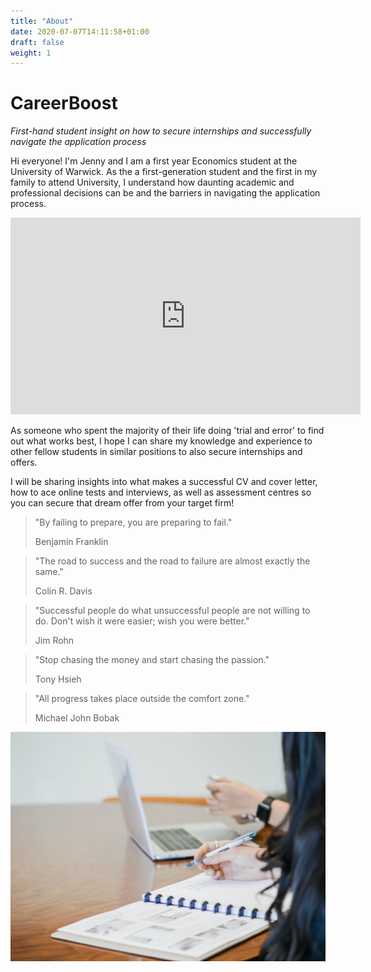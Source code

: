 ```yaml
---
title: "About"
date: 2020-07-07T14:11:58+01:00
draft: false
weight: 1
---
```


# CareerBoost
_First-hand student insight on how to secure internships and successfully navigate the application process_

Hi everyone! I'm Jenny and I am a first year Economics student at the University of Warwick. As the a first-generation student and the first in my family to attend University, I understand how daunting academic and professional decisions can be and the barriers in navigating the application process. 

<iframe width="560" height="315" src="https://www.youtube.com/embed/cxbSFyyLJkY" frameborder="0" allow="accelerometer; autoplay; encrypted-media; gyroscope; picture-in-picture" allowfullscreen></iframe>

As someone who spent the majority of their life doing 'trial and error' to find out what works best, I hope I can share my knowledge and experience to other fellow students in similar positions to also secure internships and offers.

I will be sharing insights into what makes a successful CV and cover letter, how to ace online tests and interviews, as well as assessment centres so you can secure that dream offer from your target firm!

> "By failing to prepare, you are preparing to fail."
>
> Benjamin Franklin

> "The road to success and the road to failure are almost exactly the same."
>
> Colin R. Davis

> "Successful people do what unsuccessful people are not willing to do. Don't wish it were easier; wish you were better."
>
> Jim Rohn

> "Stop chasing the money and start chasing the passion."
>
> Tony Hsieh

> "All progress takes place outside the comfort zone."
>
> Michael John Bobak


 ![Career](Career.jpg)